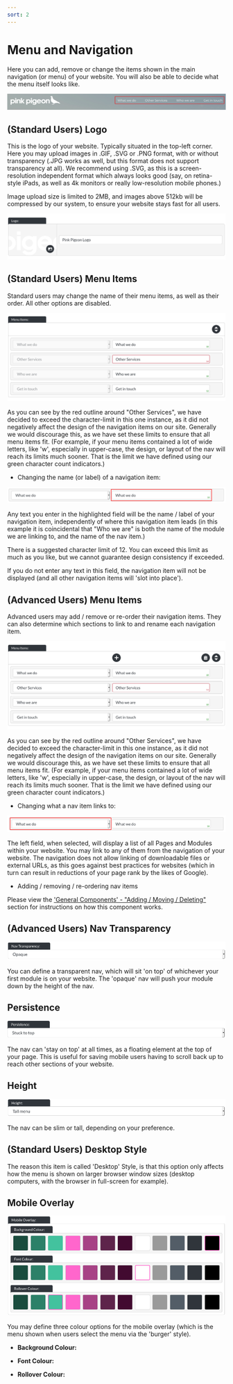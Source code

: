 ```yaml
---
sort: 2
---
```


# Menu and Navigation

Here you can add, remove or change the items shown in the main navigation (or menu) of your website. You will also be able to decide what the menu itself looks like.

![Image of nav items on the Pink Pigeon website](https://raw.githubusercontent.com/pinkpigeondocs/Pink-Pigeon-Documentation/master/docs/5_Pages/images/nav_menu_items_online.png)

## (Standard Users) Logo

This is the logo of your website. Typically situated in the top-left corner. Here you may upload images in .GIF, .SVG or .PNG format, with or without transparency (.JPG works as well, but this format does not support transparency at all). We recommend using .SVG, as this is a screen-resolution independent format which always looks good (say, on retina-style iPads, as well as 4k monitors or really low-resolution mobile phones.)

Image upload size is limited to 2MB, and images above 512kb will be compressed by our system, to ensure your website stays fast for all users.

![Image of logo, within Menu and Navigation](https://raw.githubusercontent.com/pinkpigeondocs/Pink-Pigeon-Documentation/master/docs/5_Pages/images/nav_logo.png)

## (Standard Users) Menu Items

Standard users may change the name of their menu items, as well as their order. All other options are disabled.

![Image of Menu Items, within Menu and Navigation, for standard users](https://raw.githubusercontent.com/pinkpigeondocs/Pink-Pigeon-Documentation/master/docs/5_Pages/images/nav_menu_items_standard_user.png)

As you can see by the red outline around "Other Services", we have decided to exceed the character-limit in this one instance, as it did not negatively affect the design of the navigation items on our site. Generally we would discourage this, as we have set these limits to ensure that all menu items fit. (For example, if your menu items contained a lot of wide letters, like 'w', especially in upper-case, the design, or layout of the nav will reach its limits much sooner. That is the limit we have defined using our green character count indicators.)

- Changing the name (or label) of a navigation item:

![Image of a Menu Item, within Menu and Navigation, for advanced users, right text input highlighted](https://raw.githubusercontent.com/pinkpigeondocs/Pink-Pigeon-Documentation/master/docs/5_Pages/images/nav_menu_items_right_input.png)

Any text you enter in the highlighted field will be the name / label of your navigation item, independently of where this navigation item leads (in this example it is coincidental that "Who we are" is both the name of the module we are linking to, and the name of the nav item.)

There is a suggested character limit of 12. You can exceed this limit as much as you like, but we cannot guarantee design consistency if exceeded.

If you do not enter any text in this field, the navigation item will not be displayed (and all other navigation items will 'slot into place').

## (Advanced Users) Menu Items

Advanced users may add / remove or re-order their navigation items. They can also determine which sections to link to and rename each navigation item.

![Image of Menu Items, within Menu and Navigation, for advanced users](https://raw.githubusercontent.com/pinkpigeondocs/Pink-Pigeon-Documentation/master/docs/5_Pages/images/nav_menu_items_advanced_user.png)

As you can see by the red outline around "Other Services", we have decided to exceed the character-limit in this one instance, as it did not negatively affect the design of the navigation items on our site. Generally we would discourage this, as we have set these limits to ensure that all menu items fit. (For example, if your menu items contained a lot of wide letters, like 'w', especially in upper-case, the design, or layout of the nav will reach its limits much sooner. That is the limit we have defined using our green character count indicators.)

- Changing what a nav item links to:

![Image of a Menu Item, within Menu and Navigation, for advanced users, left select highlighted](https://raw.githubusercontent.com/pinkpigeondocs/Pink-Pigeon-Documentation/master/docs/5_Pages/images/nav_menu_items_left_select.png)

The left field, when selected, will display a list of all Pages and Modules within your website. You may link to any of them from the navigation of your website. The navigation does not allow linking of downloadable files or external URLs, as this goes against best practices for websites (which in turn can result in reductions of your page rank by the likes of Google).

- Adding / removing / re-ordering nav items

Please view the ['General Components' - "Adding / Moving / Deleting"][genaddmove] section for instructions on how this component works.

## (Advanced Users) Nav Transparency

![Image of nav transparency option](https://raw.githubusercontent.com/pinkpigeondocs/Pink-Pigeon-Documentation/master/docs/5_Pages/images/nav_transparency.png)

You can define a transparent nav, which will sit 'on top' of whichever your first module is on your website. The 'opaque' nav will push your module down by the height of the nav.

## Persistence

![Image of nav Persistence option](https://raw.githubusercontent.com/pinkpigeondocs/Pink-Pigeon-Documentation/master/docs/5_Pages/images/nav_persistence.png)

The nav can 'stay on top' at all times, as a floating element at the top of your page. This is useful for saving mobile users having to scroll back up to reach other sections of your website.

## Height

![Image of nav Height option](https://raw.githubusercontent.com/pinkpigeondocs/Pink-Pigeon-Documentation/master/docs/5_Pages/images/nav_height.png)

The nav can be slim or tall, depending on your preference.

## (Standard Users) Desktop Style

The reason this item is called 'Desktop' Style, is that this option only affects how the menu is shown on larger browser window sizes (desktop computers, with the browser in full-screen for example).

[genaddmove]: https://pinkpigeondocs.github.io/Pink-Pigeon-Documentation/4_General_Components/1_adding_moving_deleting.html

## Mobile Overlay

![Image of nav Mobile Overlay option](https://raw.githubusercontent.com/pinkpigeondocs/Pink-Pigeon-Documentation/master/docs/5_Pages/images/mobile_overlay.png)

You may define three colour options for the mobile overlay (which is the menu shown when users select the menu via the 'burger' style).

- **Background Colour:**

- **Font Colour:**

- **Rollover Colour:**
